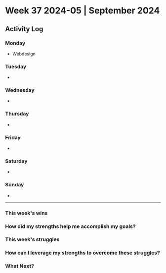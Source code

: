 # Week 37 2024-05 | September 2024


## Activity Log

### Monday
- Webdesign

### Tuesday
- 

### Wednesday
- 

### Thursday
- 

### Friday
- 

### Saturday
- 

### Sunday
- 



---

### This week's wins


### How did my strengths help me accomplish my goals?



### This week's struggles



### How can I leverage my strengths to overcome these struggles?



### What Next?